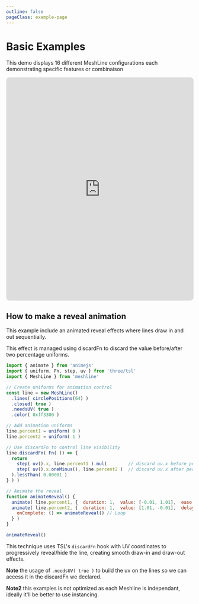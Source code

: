 ```yaml
---
outline: false
pageClass: example-page
---
```


# Basic Examples

This demo displays 16 different MeshLine configurations each demonstrating specific features or combinaison

<iframe src="https://meshlines.netlify.app/examples/basic?noMenu" width="100%" height="600" style="border: 1px solid #ddd; border-radius: 8px;"></iframe>


## How to make a reveal animation

This example include an animated reveal effects where lines draw in and out sequentially.

This effect is managed using discardFn to discard the value before/after two percentage uniforms.

```javascript
import { animate } from 'animejs'
import { uniform, Fn, step, uv } from 'three/tsl'
import { MeshLine } from 'meshline'

// Create uniforms for animation control
const line = new MeshLine()
  .lines( circlePositions(64) )
  .closed( true )
  .needsUV( true )
  .color( 0xff3300 )

// Add animation uniforms
line.percent1 = uniform( 0 )
line.percent2 = uniform( 1 )

// Use discardFn to control line visibility
line.discardFn( Fn( () => {
  return 
    step( uv().x, line.percent1 ).mul(        // discard uv.x before percent1
    step( uv().x.oneMinus(), line.percent2 )  // discard uv.x after percent2
  ).lessThan( 0.00001 )
} ) )

// Animate the reveal
function animateReveal() {
  animate( line.percent1, {  duration: 1,  value: [-0.01, 1.01],  ease: 'easeOut'  } )
  animate( line.percent2, {  duration: 1,  value: [1.01, -0.01],  delay: 3,  ease: 'easeOut',
    onComplete: () => animateReveal() // Loop
  } )
}

animateReveal()
```

This technique uses TSL's `discardFn` hook with UV coordinates to progressively reveal/hide the line, creating smooth draw-in and draw-out effects.

**Note** the usage of `.needsUV( true )` to build the uv on the lines so we can access it in the discardFn we declared.

**Note2** this examples is not optimized as each Meshline is independant, ideally it'll be better to use instancing.